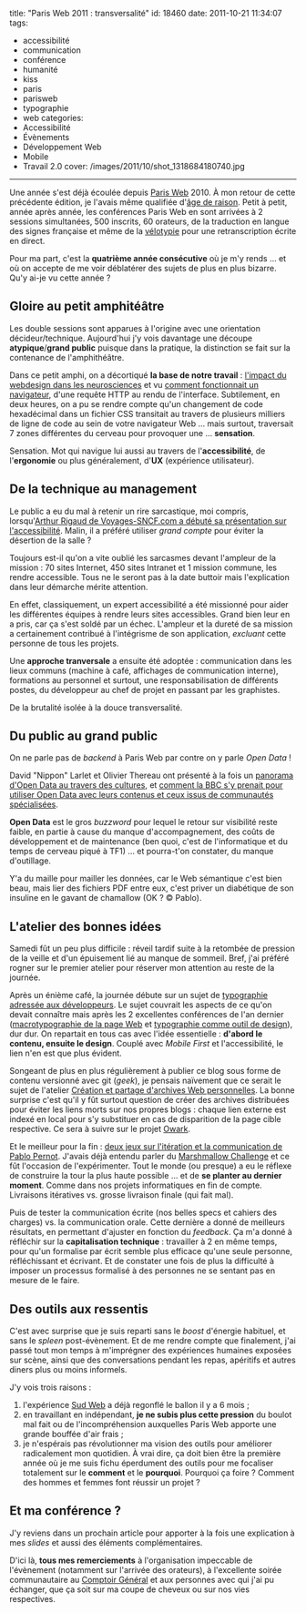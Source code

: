 title: "Paris Web 2011 : transversalité"
id: 18460
date: 2011-10-21 11:34:07
tags:
- accessibilité
- communication
- conférence
- humanité
- kiss
- paris
- parisweb
- typographie
- web
categories:
- Accessibilité
- Évènements
- Développement Web
- Mobile
- Travail 2.0
cover: /images/2011/10/shot_1318684180740.jpg
---

Une année s'est déjà écoulée depuis [Paris Web](http://paris-web.fr) 2010\. À mon retour de cette précédente édition, je l'avais même qualifiée d'[âge de raison](https://oncletom.io/2010/paris-web-2010-age-de-raison/ "Paris Web 2010 : l’âge de raison"). Petit à petit, année après année, les conférences Paris Web en sont arrivées à 2 sessions simultanées, 500 inscrits, 60 orateurs, de la traduction en langue des signes française et même de la [vélotypie](http://fr.wikipedia.org/wiki/V%C3%A9lotypie) pour une retranscription écrite en direct.

Pour ma part, c'est la **quatrième année consécutive** où je m'y rends … et où on accepte de me voir déblatérer des sujets de plus en plus bizarre. Qu'y ai-je vu cette année ?

<!--more-->

## Gloire au petit amphitéâtre

Les double sessions sont apparues à l'origine avec une orientation décideur/technique. Aujourd'hui j'y vois davantage une découpe **atypique**/**grand public** puisque dans la pratique, la distinction se fait sur la contenance de l'amphithéâtre.

Dans ce petit amphi, on a décortiqué **la base de notre travail** : [l'impact du webdesign dans les neurosciences](http://www.paris-web.fr/2011/conferences/la-science-au-service-du-design.php) et vu [comment fonctionnait un navigateur](http://www.paris-web.fr/2011/conferences/un-navigateur-comment-ca-marche.php), d'une requête HTTP au rendu de l'interface.
Subtilement, en deux heures, on a pu se rendre compte qu'un changement de code hexadécimal dans un fichier CSS transitait au travers de plusieurs milliers de ligne de code au sein de votre navigateur Web … mais surtout, traversait 7 zones différentes du cerveau pour provoquer une … **sensation**.

Sensation. Mot qui navigue lui aussi au travers de l'**accessibilité**, de l'**ergonomie** ou plus généralement, d'**UX** (expérience utilisateur).

## De la technique au management

Le public a eu du mal à retenir un rire sarcastique, moi compris, lorsqu'[Arthur Rigaud de Voyages-SNCF.com a débuté sa présentation sur l'accessibilité](http://www.paris-web.fr/2011/conferences/l-accessibilite-vue-dun-grand-compte-et-comment-la-loi-de-2005-a-change-nos-facons-de-travaille.php). Malin, il a préféré utiliser _grand compte_ pour éviter la désertion de la salle ?

Toujours est-il qu'on a vite oublié les sarcasmes devant l'ampleur de la mission : 70 sites Internet, 450 sites Intranet et 1 mission commune, les rendre accessible. Tous ne le seront pas à la date buttoir mais l'explication dans leur démarche mérite attention.

En effet, classiquement, un expert accessibilité a été missionné pour aider les différentes équipes à rendre leurs sites accessibles. Grand bien leur en a pris, car ça s'est soldé par un échec. L'ampleur et la dureté de sa mission a certainement contribué à l'intégrisme de son application, _excluant_ cette personne de tous les projets.

Une **approche tranversale** a ensuite été adoptée : communication dans les lieux communs (machine à café, affichages de communication interne), formations au personnel et surtout, une responsabilisation de différents postes, du développeur au chef de projet en passant par les graphistes.

De la brutalité isolée à la douce transversalité.

## Du public au grand public

On ne parle pas de _backend_ à Paris Web par contre on y parle _Open Data_ !

David "Nippon" Larlet et Olivier Thereau ont présenté à la fois un [panorama d'Open Data au travers des cultures](http://www.paris-web.fr/2011/conferences/lopendata-une-evolution-culturelle-politique-et-technique.php), et [comment la BBC s'y prenait pour utiliser Open Data avec leurs contenus et ceux issus de communautés spécialisées](http://www.paris-web.fr/2011/conferences/les-donnees-ouvertes-et-liees-linked-open-data-pour-les-allergiques-au-rdf.php).

**Open Data** est le gros _buzzword_ pour lequel le retour sur visibilité reste faible, en partie à cause du manque d'accompagnement, des coûts de développement et de maintenance (ben quoi, c'est de l'informatique et du temps de cerveau piqué à TF1) … et pourra-t'on constater, du manque d'outillage.

Y'a du maille pour mailler les données, car le Web sémantique c'est bien beau, mais lier des fichiers PDF entre eux, c'est priver un diabétique de son insuline en le gavant de chamallow (OK ? © Pablo).

## L'atelier des bonnes idées

Samedi fût un peu plus difficile : réveil tardif suite à la retombée de pression de la veille et d'un épuisement lié au manque de sommeil. Bref, j'ai préféré rogner sur le premier atelier pour réserver mon attention au reste de la journée.

Après un énième café, la journée débute sur un sujet de [typographie adressée aux développeurs](http://www.paris-web.fr/2011/ateliers/typography-for-programmers.php). Le sujet couvrait les aspects de ce qu'on devait connaître mais après les 2 excellentes conférences de l'an dernier ([macrotypographie de la page Web](http://www.paris-web.fr/2010/programme/macrotypographie-page-web.php) et [typographie comme outil de design](http://www.paris-web.fr/2010/programme/la-typographie-comme-outil-de-design.php)), dur dur. On repartait en tous cas avec l'idée essentielle : **d'abord le contenu, ensuite le design**. Couplé avec _Mobile First_ et l'accessibilité, le lien n'en est que plus évident.

Songeant de plus en plus régulièrement à publier ce blog sous forme de contenu versionné avec git (_geek_), je pensais naïvement que ce serait le sujet de l'atelier [Création et partage d'archives Web personnelles](http://www.paris-web.fr/2011/ateliers/creation-et-partages-darchives-web-personnelles.php). La bonne surprise c'est qu'il y fût surtout question de créer des archives distribuées pour éviter les liens morts sur nos propres blogs : chaque lien externe est indexé en local pour s'y substituer en cas de disparition de la page cible respective. Ce sera à suivre sur le projet [Owark](http://owark.org/).

Et le meilleur pour la fin : [deux jeux sur l'itération et la communication de Pablo Pernot](http://www.paris-web.fr/2011/ateliers/planification-ou-iteration-specialisation-ou-heterogeneite-transmission-orale-ou-ecrite-deux-jeux-po.php). J'avais déjà entendu parler du [Marshmallow Challenge](http://marshmallowchallenge.com/) et ce fût l'occasion de l'expérimenter. Tout le monde (ou presque) a eu le réflexe de construire la tour la plus haute possible … et de **se planter au dernier moment**. Comme dans nos projets informatiques en fin de compte. Livraisons itératives vs. grosse livraison finale (qui fait mal).

Puis de tester la communication écrite (nos belles specs et cahiers des charges) vs. la communication orale. Cette dernière a donné de meilleurs résultats, en permettant d'ajuster en fonction du _feedback_. Ça m'a donné à réfléchir sur la **capitalisation technique** : travailler à 2 en même temps, pour qu'un formalise par écrit semble plus efficace qu'une seule personne, réfléchissant et écrivant. Et de constater une fois de plus la difficulté à imposer un processus formalisé à des personnes ne se sentant pas en mesure de le faire.

## Des outils aux ressentis

C'est avec surprise que je suis reparti sans le _boost_ d'énergie habituel, et sans le _spleen_ post-évènement. Et de me rendre compte que finalement, j'ai passé tout mon temps à m'imprégner des expériences humaines exposées sur scène, ainsi que des conversations pendant les repas, apéritifs et autres diners plus ou moins informels.

J'y vois trois raisons :

1.  l'expérience [Sud Web](http://sudweb.fr) a déjà regonflé le ballon il y a 6 mois ;
2.  en travaillant en indépendant, **je ne subis plus cette pression** du boulot mal fait ou de l'incompréhension auxquelles Paris Web apporte une grande bouffée d'air frais ;
3.  je n'espérais pas révolutionner ma vision des outils pour améliorer radicalement mon quotidien.
À vrai dire, ça doit bien être la première année où je me suis fichu éperdument des outils pour me focaliser totalement sur le **comment** et le **pourquoi**. Pourquoi ça foire ? Comment des hommes et femmes font réussir un projet ?

## Et ma conférence ?

J'y reviens dans un prochain article pour apporter à la fois une explication à mes _slides_ et aussi des éléments complémentaires.

D'ici là, **tous mes remerciements** à l'organisation impeccable de l'évènement (notamment sur l'arrivée des orateurs), à l'excellente soirée communautaire au [Comptoir Général](http://www.lecomptoirgeneral.com/) et aux personnes avec qui j'ai pu échanger, que ça soit sur ma coupe de cheveux ou sur nos vies respectives.